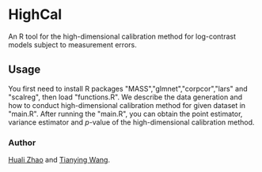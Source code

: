 # HighCal

An R tool for the high-dimensional calibration method for log-contrast models subject to measurement errors.

## Usage
You first need to install R packages "MASS","glmnet","corpcor","lars" and "scalreg", then load "functions.R". We describe the data generation and how to conduct high-dimensional calibration method for given dataset in "main.R". After running the "main.R", you can obtain the point estimator, variance estimator and $p$-value of the high-dimensional calibration method.

### Author
[Huali Zhao](https://github.com/Huali2022) and [Tianying Wang](https://github.com/tianyingw).

